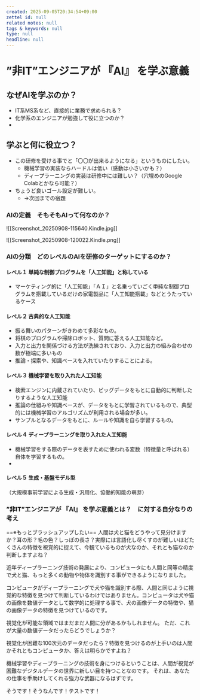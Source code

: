 ```yaml
---
created: 2025-09-05T20:34:54+09:00
zettel id: null
related notes: null
tags & keywords: null
type: null
headline: null
---
```


# ”非IT”エンジニアが 『AI』 を学ぶ意義

## なぜAIを学ぶのか？
- IT系MS系など、直接的に業務で求められる？
- 化学系のエンジニアが勉強して役に立つのか？
- 
## 学ぶと何に役立つ？
- この研修を受ける事でと「〇〇が出来るようになる」というものにしたい。
	- 機械学習の実装ならハードルは低い（感動は小さいかも？）
	- ディープラーニングの実装は研修中には難しい？（穴埋めのGoogle Colabとかなら可能？）
- ちょうど良いゴール設定が難しい。
	- →次回までの宿題

### AIの定義　そもそもAIって何なのか？
![[Screenshot_20250908-115640.Kindle.jpg]]

![[Screenshot_20250908-120022.Kindle.png]]
### AIの分類　どのレベルのAIを研修のターゲットにするのか？
#### レベル１ 単純な制御プログラムを「人工知能」と称している 
- マーケティング的に「人工知能」「ＡＩ」と名乗っていごく単純な制御プログラムを搭載しているだけの家電製品に「人工知能搭載」などとうたっているケース
#### レベル２ 古典的な人工知能
- 振る舞いのパターンがきわめて多彩なもの。
- 将棋のプログラムや掃除ロボット、質問に答える人工知能など。 
- 入力と出力を関係づける方法が洗練されており、入力と出力の組み合わせの数が極端に多いもの
- 推論・探索や、知識ベースを入れていたりすることによる。
#### レベル３ 機械学習を取り入れた人工知能
- 検索エンジンに内蔵されていたり、ビッグデータをもとに自動的に判断したりするような人工知能
- 推論の仕組みや知識ベースが、データをもとに学習されているもので、典型的には機械学習のアルゴリズムが利用される場合が多い。
- サンプルとなるデータをもとに、ルールや知識を自ら学習するもの。  
#### レベル４ ディープラーニングを取り入れた人工知能 
- 機械学習をする際のデータを表すために使われる変数（特徴量と呼ばれる）自体を学習するもの。
-
#### レベル５ 生成・基盤モデル型
（大規模事前学習による生成・汎用化、協働的知能の萌芽）


### ”非IT”エンジニアが 『AI』 を学ぶ意義とは？　に対する自分なりの考え
==※もっとブラッシュアップしたい==
人間は犬と猫をどうやって見分けますか？耳の形？毛の色？しっぽの長さ？実際には言語化し尽くすのが難しいほどたくさんの特徴を視覚的に捉えて、今観ているものが犬なのか、それとも猫なのか判断しますよね？ 

近年ディープラーニング技術の発展により、コンピュータにも人間と同等の精度で犬と猫、もっと多くの動物や物体を識別する事ができるようになりました。 

コンピュータがディープラーニングで犬や猫を識別する際、人間と同じように視覚的な特徴を見つけて判断しているわけではありません。コンピュータは犬や猫の画像を数値データとして数学的に処理する事で、犬の画像データの特徴や、猫の画像データの特徴を見つけているのです。

視覚化が可能な領域ではまだまだ人間に分があるかもしれません。 ただ、これが大量の数値データだったらどうでしょうか？

視覚化が困難な100次元のデータだったら？特徴を見つけるのが上手いのは人間かそれともコンピュータか、答えは明らかですよね？ 

機械学習やディープラーニングの技術を身につけるということは、人間が視覚が困難なデジタルデータの世界に新しい目を持つことなのです。 それは、あなたの仕事を手助けしてくれる強力な武器になるはずです。

そうです！そうなんです！テストです！
